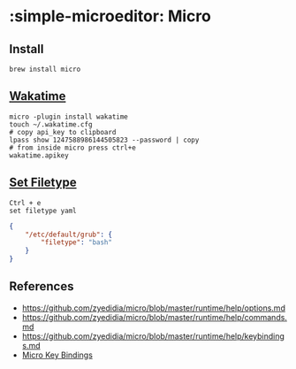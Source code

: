 # :simple-microeditor: Micro

## Install

```shell
brew install micro
```

## [Wakatime][1]

```shell
micro -plugin install wakatime
touch ~/.wakatime.cfg
# copy api_key to clipboard
lpass show 1247588986144505823 --password | copy
# from inside micro press ctrl+e
wakatime.apikey
```

## [Set Filetype][2]

```
Ctrl + e
set filetype yaml
```

```json title="~/.config/micro/settings.json"
{
    "/etc/default/grub": {
        "filetype": "bash"
    }
}
```

## References
- <https://github.com/zyedidia/micro/blob/master/runtime/help/options.md>
- <https://github.com/zyedidia/micro/blob/master/runtime/help/commands.md>
- <https://github.com/zyedidia/micro/blob/master/runtime/help/keybindings.md>
- [Micro Key Bindings](https://gist.github.com/rochacbruno/9e4f4c471e849276f11562272db446b0)

[1]: https://github.com/wakatime/micro-wakatime
[2]: https://github.com/zyedidia/micro/issues/2080

